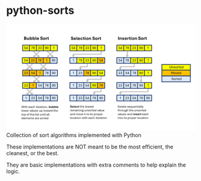 # python-sorts
<img src="SortingAlgorithms.png" alt="Sorting Algorithm Graphical Representation" width="600">
Collection of sort algorithms implemented with Python

These implementations are NOT meant to be the most efficient, the cleanest, or the best.

They are basic implementations with extra comments to help explain the logic.